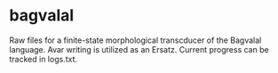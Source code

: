 # bagvalal
Raw files for a finite-state morphological transcducer of the Bagvalal language.
Avar writing is utilized as an Ersatz.
Current progress can be tracked in logs.txt.
